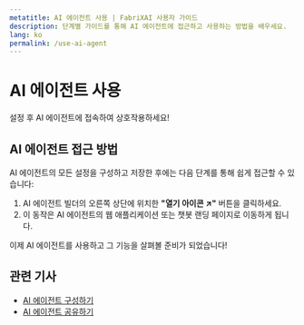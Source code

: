 ```yaml
---
metatitle: AI 에이전트 사용 | FabriXAI 사용자 가이드
description: 단계별 가이드를 통해 AI 에이전트에 접근하고 사용하는 방법을 배우세요.
lang: ko
permalink: /use-ai-agent
---
```


# AI 에이전트 사용

설정 후 AI 에이전트에 접속하여 상호작용하세요!

## AI 에이전트 접근 방법

AI 에이전트의 모든 설정을 구성하고 저장한 후에는 다음 단계를 통해 쉽게 접근할 수 있습니다:

1. AI 에이전트 빌더의 오른쪽 상단에 위치한 **"열기 아이콘 ↗"** 버튼을 클릭하세요.
2. 이 동작은 AI 에이전트의 웹 애플리케이션 또는 챗봇 랜딩 페이지로 이동하게 됩니다.

이제 AI 에이전트를 사용하고 그 기능을 살펴볼 준비가 되었습니다!

## 관련 기사
- [AI 에이전트 구성하기](/en-us/configure-ai-agent/)
- [AI 에이전트 공유하기](/en-us/share-ai-agents)